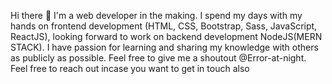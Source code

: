 Hi there 👋
I'm a web developer in the making. I spend my days with my hands on frontend development (HTML, CSS, Bootstrap, Sass, JavaScript, ReactJS), looking forward to work on backend development NodeJS(MERN STACK). I have passion for learning and sharing my knowledge with others as publicly as possible. Feel free to give me a shoutout @Error-at-night. Feel free to reach out incase you want to get in touch also 

